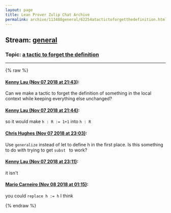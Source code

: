```yaml
---
layout: page
title: Lean Prover Zulip Chat Archive 
permalink: archive/113488general/62254atactictoforgetthedefinition.html
---
```


## Stream: [general](index.html)
### Topic: [a tactic to forget the definition](62254atactictoforgetthedefinition.html)

---


{% raw %}
#### [ Kenny Lau (Nov 07 2018 at 21:43)](https://leanprover.zulipchat.com/#narrow/stream/113488-general/topic/a%20tactic%20to%20forget%20the%20definition/near/147254137):
Can we make a tactic to forget the definition of something in the local context while keeping everything else unchanged?

#### [ Kenny Lau (Nov 07 2018 at 21:44)](https://leanprover.zulipchat.com/#narrow/stream/113488-general/topic/a%20tactic%20to%20forget%20the%20definition/near/147254192):
so it would make `h : R := 1+1` into `h : R`

#### [ Chris Hughes (Nov 07 2018 at 23:03)](https://leanprover.zulipchat.com/#narrow/stream/113488-general/topic/a%20tactic%20to%20forget%20the%20definition/near/147259811):
Use `generalize` instead of let to define h in the first place. Is this something to do with trying to get `subst ` to work?

#### [ Kenny Lau (Nov 07 2018 at 23:11)](https://leanprover.zulipchat.com/#narrow/stream/113488-general/topic/a%20tactic%20to%20forget%20the%20definition/near/147260386):
it isn't

#### [ Mario Carneiro (Nov 08 2018 at 01:15)](https://leanprover.zulipchat.com/#narrow/stream/113488-general/topic/a%20tactic%20to%20forget%20the%20definition/near/147266720):
you could `replace h := h` I think


{% endraw %}
